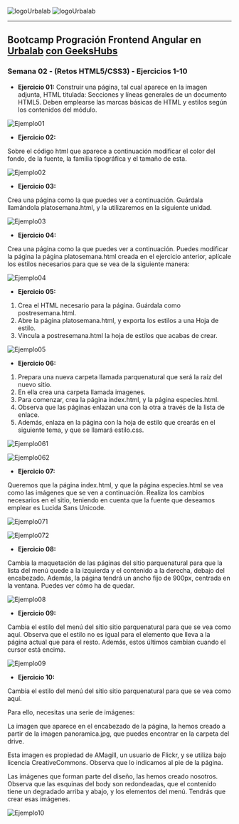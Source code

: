 
![logoUrbalab](https://github.com/carlosnsuner/cns-se02-html-css-03112022/raw/master/Ex1/img/logo-urbalab-web.png) ![logoUrbalab](https://github.com/carlosnsuner/cns-se02-html-css-03112022/raw/master/Ex1/img/geekshubs.jpg)

***

## Bootcamp Progración Frontend Angular en [Urbalab](https://www.urbalabgandia.com/es/inicio/) [con GeeksHubs](https://geekshubsacademy.com/)

### Semana 02 - (Retos HTML5/CSS3) - Ejercicios 1-10

* **Ejercicio 01:**
Construir una página, tal cual aparece en la imagen adjunta, HTML titulada: Secciones y líneas generales de un documento HTML5. Deben emplearse las marcas básicas de HTML y estilos según los contenidos del módulo.

![Ejemplo01](https://github.com/carlosnsuner/cns-se02-html-css-03112022/raw/master/Ex1/img/ejemplo01.PNG)

* **Ejercicio 02:**

Sobre el código html que aparece a continuación modificar el color del fondo, de la fuente, la familia tipográfica y el tamaño de esta.

![Ejemplo02](https://github.com/carlosnsuner/cns-se02-html-css-03112022/raw/master/Ex2/img/ejemplo02.PNG)

* **Ejercicio 03:**

Crea una página como la que puedes ver a continuación. Guárdala llamándola platosemana.html, y la utilizaremos en la siguiente unidad.

![Ejemplo03](https://github.com/carlosnsuner/cns-se02-html-css-03112022/raw/master/Ex3/img/ejemplo03.PNG)

* **Ejercicio 04:**

Crea una página como la que puedes ver a continuación. Puedes modificar la página la página platosemana.html creada en el ejercicio anterior, aplícale los estilos necesarios para que se vea de la siguiente manera:

![Ejemplo04](https://github.com/carlosnsuner/cns-se02-html-css-03112022/raw/master/Ex4/img/ejemplo04.PNG)

* **Ejercicio 05:**

1. Crea el HTML necesario para la página. Guárdala como postresemana.html.
2. Abre la página platosemana.html, y exporta los estilos a una Hoja de estilo.
3. Vincula a postresemana.html la hoja de estilos que acabas de crear.

![Ejemplo05](https://github.com/carlosnsuner/cns-se02-html-css-03112022/raw/master/Ex5/img/ejemplo05.PNG)

* **Ejercicio 06:**

1. Prepara una nueva carpeta llamada parquenatural que será la raíz del nuevo sitio.
2. En ella crea una carpeta llamada imagenes.
3. Para comenzar, crea la página index.html, y la página especies.html.
4. Observa que las páginas enlazan una con la otra a través de la lista de enlace.
5. Además, enlaza en la página con la hoja de estilo que crearás en el siguiente tema, y que se llamará estilo.css.

![Ejemplo061](https://github.com/carlosnsuner/cns-se02-html-css-03112022/raw/master/Ex6/img/ejercicio061.PNG)

![Ejemplo062](https://github.com/carlosnsuner/cns-se02-html-css-03112022/raw/master/Ex6/img/ejercicio062.PNG)

* **Ejercicio 07:**

Queremos que la página index.html, y que la página especies.html se vea como las imágenes que se ven a continuación. Realiza los cambios necesarios en el sitio, teniendo en cuenta que la fuente que deseamos emplear es Lucida Sans Unicode.

![Ejemplo071](https://github.com/carlosnsuner/cns-se02-html-css-03112022/raw/master/Ex7/img/ejercicio071.PNG)

![Ejemplo072](https://github.com/carlosnsuner/cns-se02-html-css-03112022/raw/master/Ex7/img/ejercicio072.PNG)

* **Ejercicio 08:**

Cambia la maquetación de las páginas del sitio parquenatural para que la lista del menú quede a la izquierda y el contenido a la derecha, debajo del encabezado. Además, la página tendrá un ancho fijo de 900px,
centrada en la ventana. Puedes ver cómo ha de quedar.

![Ejemplo08](https://github.com/carlosnsuner/cns-se02-html-css-03112022/raw/master/Ex8/img/ejercicio08.PNG)

* **Ejercicio 09:**

Cambia el estilo del menú del sitio sitio parquenatural para que se vea
como aquí. Observa que el estilo no es igual para el elemento que lleva a la página actual que para el resto. Además, estos últimos cambian cuando el cursor está encima.

![Ejemplo09](https://github.com/carlosnsuner/cns-se02-html-css-03112022/raw/master/Ex9/img/ejercicio09.PNG)

* **Ejercicio 10:**

Cambia el estilo del menú del sitio sitio parquenatural para que se vea como aquí. 

Para ello, necesitas una serie de imágenes:

La imagen que aparece en el encabezado de la página, la hemos creado a partir de la imagen panoramica.jpg, que puedes encontrar en la carpeta del drive.

Esta imagen es propiedad de AMagill, un usuario de Flickr, y se utiliza bajo licencia CreativeCommons. Observa que lo indicamos al pie de la página.
 
Las imágenes que forman parte del diseño, las hemos creado nosotros. 
Observa que las esquinas del body son redondeadas, que el contenido 
tiene un degradado arriba y abajo, y los elementos del menú. Tendrás 
que crear esas imágenes.

![Ejemplo10](https://github.com/carlosnsuner/cns-se02-html-css-03112022/raw/master/Ex10/img/ejercicio10.PNG)






